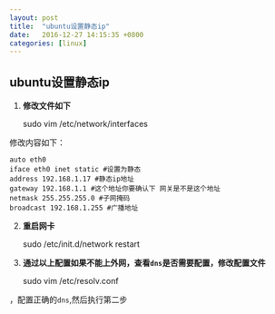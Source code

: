 ```yaml
---
layout: post
title:  "ubuntu设置静态ip"
date:   2016-12-27 14:15:35 +0800
categories: [linux]
---
```


## ubuntu设置静态ip ##

1. **修改文件如下**


    sudo vim /etc/network/interfaces
 
修改内容如下：

    auto eth0
    iface eth0 inet static #设置为静态
    address 192.168.1.17 #静态ip地址
    gateway 192.168.1.1 #这个地址你要确认下 网关是不是这个地址
    netmask 255.255.255.0 #子网掩码
    broadcast 192.168.1.255 #广播地址

2. **重启网卡**

    sudo /etc/init.d/network restart

3. **通过以上配置如果不能上外网，查看`dns`是否需要配置，修改配置文件**

    sudo vim /etc/resolv.conf

，配置正确的`dns`,然后执行第二步